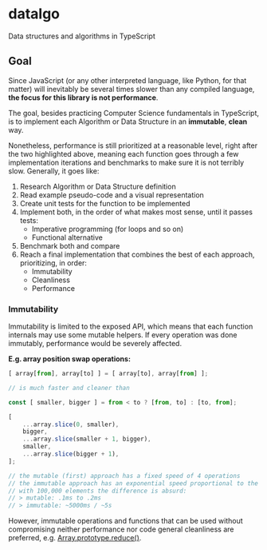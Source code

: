 # datalgo
Data structures and algorithms in TypeScript


## Goal
Since JavaScript (or any other interpreted language, like Python, for that matter)
will inevitably be several times slower than any compiled language,
**the focus for this library is not performance**.

The goal, besides practicing Computer Science fundamentals in TypeScript,
is to implement each Algorithm or Data Structure in an **immutable**, **clean** way.

Nonetheless, performance is still prioritized at a reasonable level,
right after the two highlighted above, meaning each function
goes through a few implementation iterations and benchmarks
to make sure it is not terribly slow.
Generally, it goes like:

1. Research Algorithm or Data Structure definition
2. Read example pseudo-code and a visual representation
3. Create unit tests for the function to be implemented
4. Implement both, in the order of what makes most sense, until it passes tests:
    - Imperative programming (for loops and so on)
    - Functional alternative
6. Benchmark both and compare
7. Reach a final implementation that combines the best of each approach, prioritizing, in order:
    - Immutability
    - Cleanliness
    - Performance


### Immutability
Immutability is limited to the exposed API, which means that
each function internals may use some mutable helpers.
If every operation was done immutably, performance would be
severely affected.

**E.g. array position swap operations:**
``` JavaScript
[ array[from], array[to] ] = [ array[to], array[from] ];

// is much faster and cleaner than

const [ smaller, bigger ] = from < to ? [from, to] : [to, from];

[
    ...array.slice(0, smaller),
    bigger,
    ...array.slice(smaller + 1, bigger),
    smaller,
    ...array.slice(bigger + 1),
];

// the mutable (first) approach has a fixed speed of 4 operations
// the immutable approach has an exponential speed proportional to the array length
// with 100,000 elements the difference is absurd:
// > mutable: .1ms to .2ms
// > immutable: ~5000ms / ~5s
```

However, immutable operations and functions that can be used
without compromising neither performance nor code general cleanliness
are preferred, e.g. [Array.prototype.reduce()](https://developer.mozilla.org/en-US/docs/Web/JavaScript/Reference/Global_Objects/Array/Reduce).
